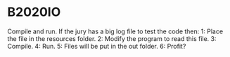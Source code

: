 # B2020IO

Compile and run.
If the jury has a big log file to test the code then:
1: Place the file in the resources folder.
2: Modify the program to read this file.
3: Compile.
4: Run.
5: Files will be put in the out folder.
6: Profit?